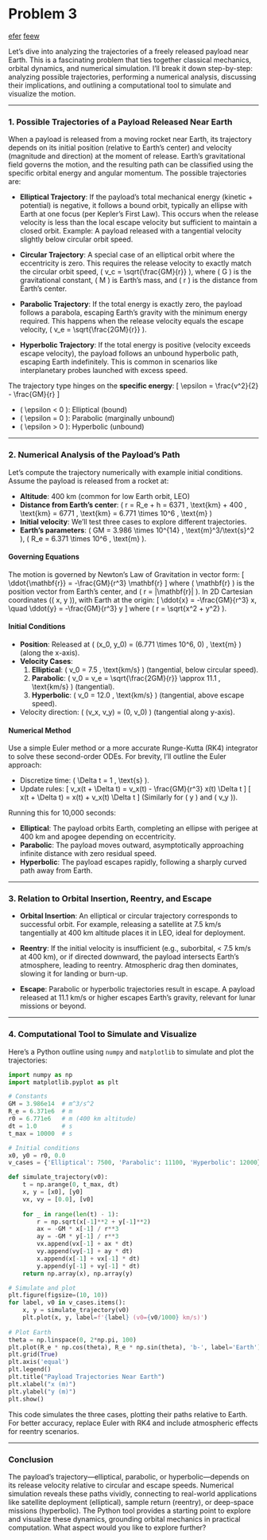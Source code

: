 # Problem 3

[efer](a.html)
[feew](3.html)

Let’s dive into analyzing the trajectories of a freely released payload near Earth. This is a fascinating problem that ties together classical mechanics, orbital dynamics, and numerical simulation. I’ll break it down step-by-step: analyzing possible trajectories, performing a numerical analysis, discussing their implications, and outlining a computational tool to simulate and visualize the motion.

---

### 1. Possible Trajectories of a Payload Released Near Earth

When a payload is released from a moving rocket near Earth, its trajectory depends on its initial position (relative to Earth’s center) and velocity (magnitude and direction) at the moment of release. Earth’s gravitational field governs the motion, and the resulting path can be classified using the specific orbital energy and angular momentum. The possible trajectories are:

- **Elliptical Trajectory**: If the payload’s total mechanical energy (kinetic + potential) is negative, it follows a bound orbit, typically an ellipse with Earth at one focus (per Kepler’s First Law). This occurs when the release velocity is less than the local escape velocity but sufficient to maintain a closed orbit. Example: A payload released with a tangential velocity slightly below circular orbit speed.

- **Circular Trajectory**: A special case of an elliptical orbit where the eccentricity is zero. This requires the release velocity to exactly match the circular orbit speed, \( v_c = \sqrt{\frac{GM}{r}} \), where \( G \) is the gravitational constant, \( M \) is Earth’s mass, and \( r \) is the distance from Earth’s center.

- **Parabolic Trajectory**: If the total energy is exactly zero, the payload follows a parabola, escaping Earth’s gravity with the minimum energy required. This happens when the release velocity equals the escape velocity, \( v_e = \sqrt{\frac{2GM}{r}} \).

- **Hyperbolic Trajectory**: If the total energy is positive (velocity exceeds escape velocity), the payload follows an unbound hyperbolic path, escaping Earth indefinitely. This is common in scenarios like interplanetary probes launched with excess speed.

The trajectory type hinges on the **specific energy**:
\[ \epsilon = \frac{v^2}{2} - \frac{GM}{r} \]
- \( \epsilon < 0 \): Elliptical (bound)
- \( \epsilon = 0 \): Parabolic (marginally unbound)
- \( \epsilon > 0 \): Hyperbolic (unbound)

---

### 2. Numerical Analysis of the Payload’s Path

Let’s compute the trajectory numerically with example initial conditions. Assume the payload is released from a rocket at:
- **Altitude**: 400 km (common for low Earth orbit, LEO)
- **Distance from Earth’s center**: \( r = R_e + h = 6371 \, \text{km} + 400 \, \text{km} = 6771 \, \text{km} = 6.771 \times 10^6 \, \text{m} \)
- **Initial velocity**: We’ll test three cases to explore different trajectories.
- **Earth’s parameters**: \( GM = 3.986 \times 10^{14} \, \text{m}^3/\text{s}^2 \), \( R_e = 6.371 \times 10^6 \, \text{m} \).

#### Governing Equations
The motion is governed by Newton’s Law of Gravitation in vector form:
\[ \ddot{\mathbf{r}} = -\frac{GM}{r^3} \mathbf{r} \]
where \( \mathbf{r} \) is the position vector from Earth’s center, and \( r = |\mathbf{r}| \). In 2D Cartesian coordinates (\( x, y \)), with Earth at the origin:
\[ \ddot{x} = -\frac{GM}{r^3} x, \quad \ddot{y} = -\frac{GM}{r^3} y \]
where \( r = \sqrt{x^2 + y^2} \).

#### Initial Conditions
- **Position**: Released at \( (x_0, y_0) = (6.771 \times 10^6, 0) \, \text{m} \) (along the x-axis).
- **Velocity Cases**:
  1. **Elliptical**: \( v_0 = 7.5 \, \text{km/s} \) (tangential, below circular speed).
  2. **Parabolic**: \( v_0 = v_e = \sqrt{\frac{2GM}{r}} \approx 11.1 \, \text{km/s} \) (tangential).
  3. **Hyperbolic**: \( v_0 = 12.0 \, \text{km/s} \) (tangential, above escape speed).
- Velocity direction: \( (v_x, v_y) = (0, v_0) \) (tangential along y-axis).

#### Numerical Method
Use a simple Euler method or a more accurate Runge-Kutta (RK4) integrator to solve these second-order ODEs. For brevity, I’ll outline the Euler approach:
- Discretize time: \( \Delta t = 1 \, \text{s} \).
- Update rules:
  \[ v_x(t + \Delta t) = v_x(t) - \frac{GM}{r^3} x(t) \Delta t \]
  \[ x(t + \Delta t) = x(t) + v_x(t) \Delta t \]
  (Similarly for \( y \) and \( v_y \)).

Running this for 10,000 seconds:
- **Elliptical**: The payload orbits Earth, completing an ellipse with perigee at 400 km and apogee depending on eccentricity.
- **Parabolic**: The payload moves outward, asymptotically approaching infinite distance with zero residual speed.
- **Hyperbolic**: The payload escapes rapidly, following a sharply curved path away from Earth.

---

### 3. Relation to Orbital Insertion, Reentry, and Escape

- **Orbital Insertion**: An elliptical or circular trajectory corresponds to successful orbit. For example, releasing a satellite at 7.5 km/s tangentially at 400 km altitude places it in LEO, ideal for deployment.

- **Reentry**: If the initial velocity is insufficient (e.g., suborbital, < 7.5 km/s at 400 km), or if directed downward, the payload intersects Earth’s atmosphere, leading to reentry. Atmospheric drag then dominates, slowing it for landing or burn-up.

- **Escape**: Parabolic or hyperbolic trajectories result in escape. A payload released at 11.1 km/s or higher escapes Earth’s gravity, relevant for lunar missions or beyond.

---

### 4. Computational Tool to Simulate and Visualize

Here’s a Python outline using `numpy` and `matplotlib` to simulate and plot the trajectories:

```python
import numpy as np
import matplotlib.pyplot as plt

# Constants
GM = 3.986e14  # m^3/s^2
R_e = 6.371e6  # m
r0 = 6.771e6   # m (400 km altitude)
dt = 1.0       # s
t_max = 10000  # s

# Initial conditions
x0, y0 = r0, 0.0
v_cases = {'Elliptical': 7500, 'Parabolic': 11100, 'Hyperbolic': 12000}  # m/s

def simulate_trajectory(v0):
    t = np.arange(0, t_max, dt)
    x, y = [x0], [y0]
    vx, vy = [0.0], [v0]
    
    for _ in range(len(t) - 1):
        r = np.sqrt(x[-1]**2 + y[-1]**2)
        ax = -GM * x[-1] / r**3
        ay = -GM * y[-1] / r**3
        vx.append(vx[-1] + ax * dt)
        vy.append(vy[-1] + ay * dt)
        x.append(x[-1] + vx[-1] * dt)
        y.append(y[-1] + vy[-1] * dt)
    return np.array(x), np.array(y)

# Simulate and plot
plt.figure(figsize=(10, 10))
for label, v0 in v_cases.items():
    x, y = simulate_trajectory(v0)
    plt.plot(x, y, label=f'{label} (v0={v0/1000} km/s)')
    
# Plot Earth
theta = np.linspace(0, 2*np.pi, 100)
plt.plot(R_e * np.cos(theta), R_e * np.sin(theta), 'b-', label='Earth')
plt.grid(True)
plt.axis('equal')
plt.legend()
plt.title("Payload Trajectories Near Earth")
plt.xlabel("x (m)")
plt.ylabel("y (m)")
plt.show()
```

This code simulates the three cases, plotting their paths relative to Earth. For better accuracy, replace Euler with RK4 and include atmospheric effects for reentry scenarios.

---

### Conclusion

The payload’s trajectory—elliptical, parabolic, or hyperbolic—depends on its release velocity relative to circular and escape speeds. Numerical simulation reveals these paths vividly, connecting to real-world applications like satellite deployment (elliptical), sample return (reentry), or deep-space missions (hyperbolic). The Python tool provides a starting point to explore and visualize these dynamics, grounding orbital mechanics in practical computation. What aspect would you like to explore further?

